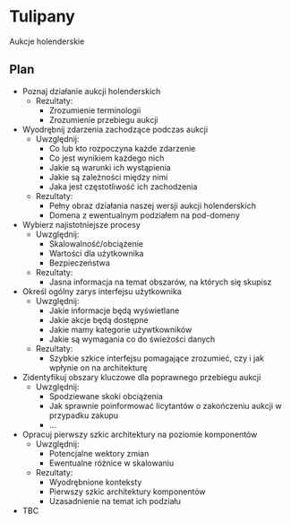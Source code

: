# Tulipany

Aukcje holenderskie

## Plan

* Poznaj działanie aukcji holenderskich
    * Rezultaty:
        * Zrozumienie terminologii
        * Zrozumienie przebiegu aukcji
* Wyodrębnij zdarzenia zachodzące podczas aukcji
    * Uwzględnij:
        * Co lub kto rozpoczyna każde zdarzenie
        * Co jest wynikiem każdego nich
        * Jakie są warunki ich wystąpienia
        * Jakie są zależności między nimi
        * Jaka jest częstotliwość ich zachodzenia
    * Rezultaty:
        * Pełny obraz działania naszej wersji aukcji holenderskich
        * Domena z ewentualnym podziałem na pod-domeny
* Wybierz najistotniejsze procesy
    * Uwzględnij:
        * Skalowalność/obciążenie
        * Wartości dla użytkownika
        * Bezpieczeństwa
    * Rezultaty:
        * Jasna informacja na temat obszarów, na których się skupisz
* Określ ogólny zarys interfejsu użytkownika
    * Uwzględnij:
        * Jakie informacje będą wyświetlane
        * Jakie akcje będą dostępne
        * Jakie mamy kategorie używtkowników
        * Jakie są wymagania co do świeżości danych
    * Rezultaty:
        * Szybkie szkice interfejsu pomagające zrozumieć, czy i jak wpłynie on na architekturę
* Zidentyfikuj obszary kluczowe dla poprawnego przebiegu aukcji
    * Uwzględnij:
        * Spodziewane skoki obciążenia
        * Jak sprawnie poinformować licytantów o zakończeniu aukcji w przypadku zakupu
        * ...
* Opracuj pierwszy szkic architektury na poziomie komponentów
    * Uwzględnij:
        * Potencjalne wektory zmian
        * Ewentualne różnice w skalowaniu
    * Rezultaty:
        * Wyodrębnione konteksty
        * Pierwszy szkic architektury komponentów
        * Uzasadnienie na temat ich podziału
* TBC

